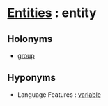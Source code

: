 # [Entities][1] : entity

## Holonyms

  - [group](group.md)
  
## Hyponyms

  - Language Features : [variable](../../Programming_in_General/Language_Features/variable.md)

[1]: README.md
